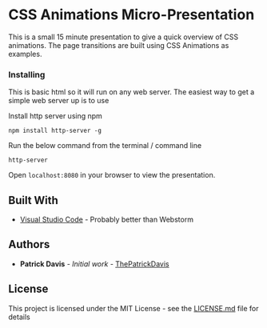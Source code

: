 # CSS Animations Micro-Presentation

This is a small 15 minute presentation to give a quick overview of CSS animations. The page transitions are built using CSS Animations as examples. 

### Installing

This is basic html so it will run on any web server. The easiest way to get a simple web server up is to use 

Install http server using npm

```
npm install http-server -g
```

Run the below command from the terminal / command line

```
http-server
```

Open `localhost:8080` in your browser to view the presentation.

## Built With

* [Visual Studio Code](https://code.visualstudio.com/) - Probably better than Webstorm

## Authors

* **Patrick Davis** - *Initial work* - [ThePatrickDavis](https://github.com/ThePatrickDavis)

## License

This project is licensed under the MIT License - see the [LICENSE.md](LICENSE.md) file for details